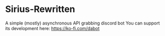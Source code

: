 # Sirius-Rewritten
A simple (mostly) asynchronous API grabbing discord bot
You can support its development here:
https://ko-fi.com/dabot
